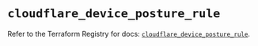 # `cloudflare_device_posture_rule`

Refer to the Terraform Registry for docs: [`cloudflare_device_posture_rule`](https://registry.terraform.io/providers/cloudflare/cloudflare/4.50.0/docs/resources/device_posture_rule).
